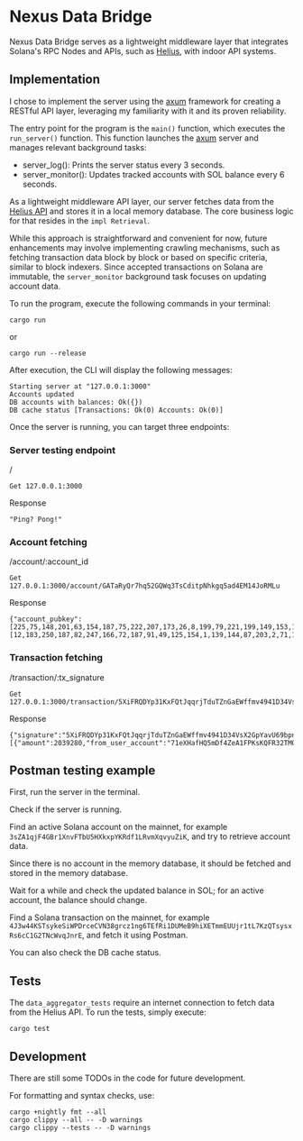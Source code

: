 # Nexus Data Bridge

Nexus Data Bridge serves as a lightweight middleware layer that integrates Solana's RPC Nodes and APIs, such as [Helius](https://www.helius.dev/), with indoor API systems.

## Implementation
I chose to implement the server using the [axum](https://crates.io/crates/axum) framework for creating a RESTful API layer, leveraging my familiarity with it and its proven reliability.

The entry point for the program is the `main()` function, which executes the `run_server()` function. This function launches the [axum](https://crates.io/crates/axum) server and manages relevant background tasks:
- server_log(): Prints the server status every 3 seconds.
- server_monitor(): Updates tracked accounts with SOL balance every 6 seconds.

As a lightweight middleware API layer, our server fetches data from the [Helius API](https://www.helius.dev/) and stores it in a local memory database. The core business logic for that resides in the `impl Retrieval`.

While this approach is straightforward and convenient for now, future enhancements may involve implementing crawling mechanisms, such as fetching transaction data block by block or based on specific criteria, similar to block indexers. Since accepted transactions on Solana are immutable, the `server_monitor` background task focuses on updating account data.


To run the program, execute the following commands in your terminal:
```
cargo run
```
or
```
cargo run --release
```

After execution, the CLI will display the following messages:
```
Starting server at "127.0.0.1:3000"
Accounts updated
DB accounts with balances: Ok({})
DB cache status [Transactions: Ok(0) Accounts: Ok(0)]
```

Once the server is running, you can target three endpoints:

### Server testing endpoint

/
```
Get 127.0.0.1:3000
```

Response
```
"Ping? Pong!"
```

### Account fetching

/account/:account_id
```
Get 127.0.0.1:3000/account/GATaRyQr7hq52GQWq3TsCditpNhkgq5ad4EM14JoRMLu
```

Response
```
{"account_pubkey":[225,75,148,201,63,154,187,75,222,207,173,26,8,199,79,221,199,149,153,193,206,128,159,8,16,233,174,46,222,131,252,82],"lamports":1823520,"owner":[12,183,250,187,82,247,166,72,187,91,49,125,154,1,139,144,87,203,2,71,116,250,254,1,230,196,223,152,204,56,88,129],"executable":false,"rent_epoch":18446744073709551615}
```

### Transaction fetching

/transaction/:tx_signature
```
Get 127.0.0.1:3000/transaction/5XiFRQDYp31KxFQtJqqrjTduTZnGaEWffmv4941D34VsX2GpYavU69bpn1xwWtrcS7fE7D5KuXCjpqjQwLHHeifZ
```

Response
```
{"signature":"5XiFRQDYp31KxFQtJqqrjTduTZnGaEWffmv4941D34VsX2GpYavU69bpn1xwWtrcS7fE7D5KuXCjpqjQwLHHeifZ","timestamp":1720605742,"description":"","fee":5001,"fee_payer":"38tFiQmLwmzUHYiCrYKH4pumqWxpdaYvErUsJbmeSZus","slot":276738369,"native_transfers":[{"amount":2039280,"from_user_account":"71eXHafHQ5mDf4ZeA1FPKsKQFR32TMQsq3wukuwyTSDe","to_user_account":"38tFiQmLwmzUHYiCrYKH4pumqWxpdaYvErUsJbmeSZus"}]}
```

## Postman testing example

First, run the server in the terminal.

Check if the server is running.

Find an active Solana account on the mainnet, for example `3sZA1qjF4GBr1XnvFTbU5HXkxpYKRdf1LRvmXqvyuZiK`, and try to retrieve account data.

Since there is no account in the memory database, it should be fetched and stored in the memory database.

Wait for a while and check the updated balance in SOL; for an active account, the balance should change.

Find a Solana transaction on the mainnet, for example `4J3w44KSTsykeSiWPDrceCVN38grcz1ng6TEfRi1DUMeB9hiXETmmEUUjr1tL7KzQTsysxRs6cC1G2TNcWvqJnrE`, and fetch it using Postman.

You can also check the DB cache status.

## Tests
The `data_aggregator_tests` require an internet connection to fetch data from the Helius API. To run the tests, simply execute:

```
cargo test
```

## Development
There are still some TODOs in the code for future development.

For formatting and syntax checks, use:
```
cargo +nightly fmt --all
cargo clippy --all -- -D warnings
cargo clippy --tests -- -D warnings
```